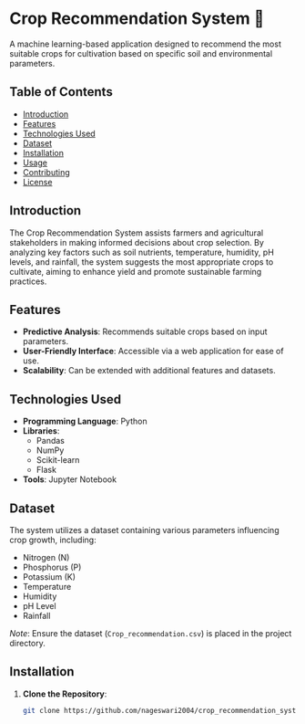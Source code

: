 # Crop Recommendation System 🌾

A machine learning-based application designed to recommend the most suitable crops for cultivation based on specific soil and environmental parameters.

## Table of Contents

- [Introduction](#introduction)
- [Features](#features)
- [Technologies Used](#technologies-used)
- [Dataset](#dataset)
- [Installation](#installation)
- [Usage](#usage)
- [Contributing](#contributing)
- [License](#license)

## Introduction

The Crop Recommendation System assists farmers and agricultural stakeholders in making informed decisions about crop selection. By analyzing key factors such as soil nutrients, temperature, humidity, pH levels, and rainfall, the system suggests the most appropriate crops to cultivate, aiming to enhance yield and promote sustainable farming practices.

## Features

- **Predictive Analysis**: Recommends suitable crops based on input parameters.
- **User-Friendly Interface**: Accessible via a web application for ease of use.
- **Scalability**: Can be extended with additional features and datasets.

## Technologies Used

- **Programming Language**: Python
- **Libraries**:
  - Pandas
  - NumPy
  - Scikit-learn
  - Flask
- **Tools**: Jupyter Notebook

## Dataset

The system utilizes a dataset containing various parameters influencing crop growth, including:

- Nitrogen (N)
- Phosphorus (P)
- Potassium (K)
- Temperature
- Humidity
- pH Level
- Rainfall

*Note*: Ensure the dataset (`Crop_recommendation.csv`) is placed in the project directory.

## Installation

1. **Clone the Repository**:
   ```bash
   git clone https://github.com/nageswari2004/crop_recommendation_system.git
